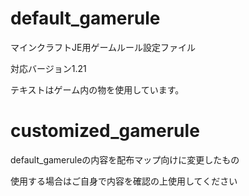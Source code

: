 <h1>default_gamerule</h1>
<p>マインクラフトJE用ゲームルール設定ファイル</p>
<p>対応バージョン1.21</p>
<p>テキストはゲーム内の物を使用しています。</p>

<h1>customized_gamerule</h1>
<p>default_gameruleの内容を配布マップ向けに変更したもの</p>
<p>使用する場合はご自身で内容を確認の上使用してください</p>
